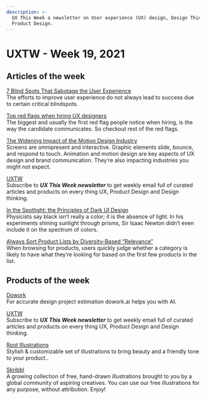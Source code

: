 ```yaml
---
description: >-
  UX This Week a newsletter on User experience (UX) design, Design Thinking and
  Product Design.
---
```


# UXTW - Week 19, 2021

## Articles of the week

[7 Blind Spots That Sabotage the User Experience](https://uxplanet.org/7-blind-spots-that-sabotage-the-user-experience-5165f46302c9/?utm_source=thegoutamdey)  
The efforts to improve user experience do not always lead to success due to certain critical blindspots.

[Top red flags when hiring UX designers](https://uxplanet.org/top-red-flags-when-hiring-ux-designers-bc21b08cd66f/?ref=thegoutamdey)  
The biggest and usually the first red flag people notice when hiring, is the way the candidate communicates. So checkout rest of the red flags.

[The Widening Impact of the Motion Design Industry](https://www.toptal.com/designers/motion-graphics/motion-design-industry/?ref=thegoutamdey)  
Screens are omnipresent and interactive. Graphic elements slide, bounce, and respond to touch. Animation and motion design are key aspects of UX design and brand communication. They’re also impacting industries you might not expect.

[UXTW](https://gmail.us17.list-manage.com/subscribe?u=1b23fd286b43ac36e4acba123&id=0009036f95)  
Subscribe to _**UX This Week newsletter**_  to get weekly email full of curated articles and products on every thing UX, Product Design and Design thinking.

[In the Spotlight: the Principles of Dark UI Design](https://www.toptal.com/designers/ui/dark-ui-design/?ref=thegoutamdey)  
Physicists say black isn’t really a color; it is the absence of light. In his experiments shining sunlight through prisms, Sir Isaac Newton didn’t even include it on the spectrum of colors.

[Always Sort Product Lists by Diversity-Based “Relevance”](https://baymard.com/blog/default-sort-type?utm_source=thegoutamdey)  
When browsing for products, users quickly judge whether a category is likely to have what they’re looking for based on the first few products in the list.

## Products of the week

[Dowork](https://dowork.ai/?utm_source=thegoutamdey)  
For accurate design project estimation dowork.ai helps you with AI.

[UXTW](https://gmail.us17.list-manage.com/subscribe?u=1b23fd286b43ac36e4acba123&id=0009036f95)  
Subscribe to _**UX This Week newsletter**_  to get weekly email full of curated articles and products on every thing UX, Product Design and Design thinking.

[Root Illustrations](https://rootwireframekit.com/illustrations?utm_source=thegoutamdey)  
Stylish & customizable set of illustrations to bring beauty and a friendly tone to your product..

[Skribbl](https://weareskribbl.com/?utm_source=thegoutamdey)  
A growing collection of free, hand-drawn illustrations brought to you by a global community of aspiring creatives. You can use our free illustrations for any purpose, without attribution. Enjoy!


